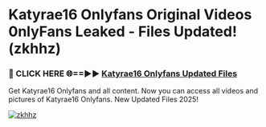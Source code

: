 # Katyrae16 Onlyfans Original Videos 0nlyFans Leaked - Files Updated! (zkhhz)

<h3>🔴 CLICK HERE 🌐==►► <a href="https://tinyurl.com/2jnfzry5" rel="nofollow">Katyrae16 Onlyfans Updated Files</a></h3>

Get Katyrae16 Onlyfans and all content. Now you can access all videos and pictures of Katyrae16 Onlyfans. New Updated Files 2025!

[![zkhhz](https://i.imgur.com/GyGTBgg.gif)](https://tinyurl.com/2jnfzry5)
